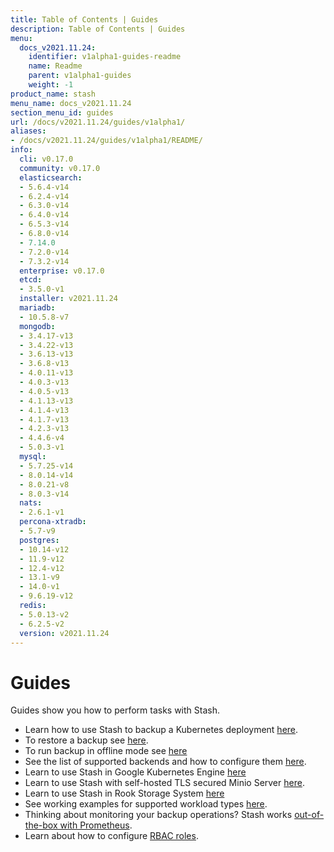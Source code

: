 ```yaml
---
title: Table of Contents | Guides
description: Table of Contents | Guides
menu:
  docs_v2021.11.24:
    identifier: v1alpha1-guides-readme
    name: Readme
    parent: v1alpha1-guides
    weight: -1
product_name: stash
menu_name: docs_v2021.11.24
section_menu_id: guides
url: /docs/v2021.11.24/guides/v1alpha1/
aliases:
- /docs/v2021.11.24/guides/v1alpha1/README/
info:
  cli: v0.17.0
  community: v0.17.0
  elasticsearch:
  - 5.6.4-v14
  - 6.2.4-v14
  - 6.3.0-v14
  - 6.4.0-v14
  - 6.5.3-v14
  - 6.8.0-v14
  - 7.14.0
  - 7.2.0-v14
  - 7.3.2-v14
  enterprise: v0.17.0
  etcd:
  - 3.5.0-v1
  installer: v2021.11.24
  mariadb:
  - 10.5.8-v7
  mongodb:
  - 3.4.17-v13
  - 3.4.22-v13
  - 3.6.13-v13
  - 3.6.8-v13
  - 4.0.11-v13
  - 4.0.3-v13
  - 4.0.5-v13
  - 4.1.13-v13
  - 4.1.4-v13
  - 4.1.7-v13
  - 4.2.3-v13
  - 4.4.6-v4
  - 5.0.3-v1
  mysql:
  - 5.7.25-v14
  - 8.0.14-v14
  - 8.0.21-v8
  - 8.0.3-v14
  nats:
  - 2.6.1-v1
  percona-xtradb:
  - 5.7-v9
  postgres:
  - 10.14-v12
  - 11.9-v12
  - 12.4-v12
  - 13.1-v9
  - 14.0-v1
  - 9.6.19-v12
  redis:
  - 5.0.13-v2
  - 6.2.5-v2
  version: v2021.11.24
---
```


# Guides

Guides show you how to perform tasks with Stash.

- Learn how to use Stash to backup a Kubernetes deployment [here](/docs/v2021.11.24/guides/v1alpha1/backup).
- To restore a backup see [here](/docs/v2021.11.24/guides/v1alpha1/restore).
- To run backup in offline mode see [here](/docs/v2021.11.24/guides/v1alpha1/offline_backup)
- See the list of supported backends and how to configure them [here](/docs/v2021.11.24/guides/v1alpha1/backends/overview).
- Learn to use Stash in Google Kubernetes Engine [here](/docs/v2021.11.24/guides/v1alpha1/platforms/gke)
- Learn to use Stash with self-hosted TLS secured Minio Server [here](/docs/v2021.11.24/guides/v1alpha1/platforms/minio).
- Learn to use Stash in Rook Storage System [here](/docs/v2021.11.24/guides/v1alpha1/platforms/rook)
- See working examples for supported workload types [here](/docs/v2021.11.24/guides/v1alpha1/workloads).
- Thinking about monitoring your backup operations? Stash works [out-of-the-box with Prometheus](/docs/v2021.11.24/guides/v1alpha1/monitoring/overview).
- Learn about how to configure [RBAC roles](/docs/v2021.11.24/guides/v1alpha1/rbac).
